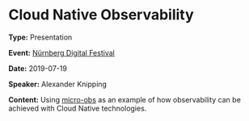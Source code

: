 # Cloud Native Observability

**Type:** Presentation

**Event:** [Nürnberg Digital Festival](https://nuernberg.digital/festival)

**Date:** 2019-07-19

**Speaker:** Alexander Knipping

**Content:** Using  [micro-obs](https://github.com/obitech/micro-obs) as an example of how observability can be achieved with Cloud Native technologies.
